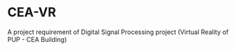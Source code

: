 # CEA-VR
A project requirement of Digital Signal Processing project (Virtual Reality of PUP - CEA Building)
